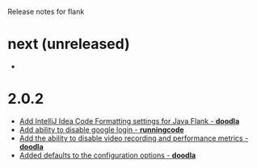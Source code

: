 Release notes for flank

# next (unreleased)

-

# 2.0.2

- [Add IntelliJ Idea Code Formatting settings for Java Flank - **doodla**](https://github.com/TestArmada/flank/pull/147)
- [Add ability to disable google login - **runningcode**](https://github.com/TestArmada/flank/pull/146)
- [Add the ability to disable video recording and performance metrics - **doodla**](https://github.com/TestArmada/flank/pull/149)
- [Added defaults to the configuration options - **doodla**](https://github.com/TestArmada/flank/pull/152)
